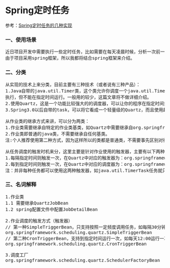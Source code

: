 # Spring定时任务
参考：[Spring定时任务的几种实现](http://gong1208.iteye.com/blog/1773177)
### 一、使用场景
<pre>
近日项目开发中需要执行一些定时任务，比如需要在每天凌晨时候，分析一次前一天的日志信息，借此机会整理了一下定时任务的几种实现方式，
由于项目采用spring框架，所以我都将结合spring框架来介绍。 
</pre>

### 二、分类
<pre>
从实现的技术上来分类，目前主要有三种技术（或者说有三种产品）：
1.Java自带的java.util.Timer类，这个类允许你调度一个java.util.TimerTask任务。使用这种方式可以让你的程序按照某一个频度
执行，但不能在指定时间运行。一般用的较少，这篇文章将不做详细介绍。
2.使用Quartz，这是一个功能比较强大的的调度器，可以让你的程序在指定时间执行，也可以按照某一个频度执行，配置起来稍显复杂，稍后会详细介绍。
3.Spring3.0以后自带的task，可以将它看成一个轻量级的Quartz，而且使用起来比Quartz简单许多，稍后会介绍。

从作业类的继承方式来讲，可以分为两类：
1.作业类需要继承自特定的作业类基类，如Quartz中需要继承自org.springframework.scheduling.quartz.QuartzJobBean；java.util.Timer中需要继承自java.util.TimerTask。
2.作业类即普通的java类，不需要继承自任何基类。
注:个人推荐使用第二种方式，因为这样所以的类都是普通类，不需要事先区别对待。

从任务调度的触发时机来分，这里主要是针对作业使用的触发器，主要有以下两种：
1.每隔指定时间则触发一次，在Quartz中对应的触发器为：org.springframework.scheduling.quartz.SimpleTriggerBean
2.每到指定时间则触发一次，在Quartz中对应的调度器为：org.springframework.scheduling.quartz.CronTriggerBean
注：并非每种任务都可以使用这两种触发器，如java.util.TimerTask任务就只能使用第一种。Quartz和spring task都可以支持这两种触发条件。
</pre>

### 三、名词解释
<pre>
1.作业类 
1.1 需要继承QuartzJobBean
1.2 spring配置文件中配置JobDetailBean

2.作业调度的触发方式（触发器）
// 第一种SimpleTriggerBean，只支持按照一定频度调用任务，如每隔30分钟运行一次。
org.springframework.scheduling.quartz.SimpleTriggerBean
// 第二种CronTriggerBean，支持到指定时间运行一次，如每天12:00运行一次等。
org.springframework.scheduling.quartz.CronTriggerBean

3.调度工厂
org.springframework.scheduling.quartz.SchedulerFactoryBean
</pre>